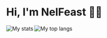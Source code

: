 # Hi, I'm NelFeast 👋🏻

<img align="left" alt="My stats" widh="50%" src="https://github-readme-stats.vercel.app/api?username=nelfeast" />
<img align="left" alt="My top langs" widh="50%" src="https://github-readme-stats.vercel.app/api/top-langs/?username=anuraghazra&layout=compact" />
